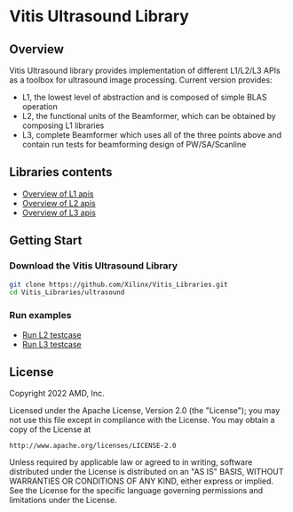 # Vitis Ultrasound Library

## Overview
Vitis Ultrasound library provides implementation of different L1/L2/L3 APIs as a toolbox for ultrasound image processing. Current version provides:
- L1, the lowest level of abstraction and is composed of simple BLAS operation
- L2, the functional units of the Beamformer, which can be obtained by composing L1 libraries
- L3, complete Beamformer which uses all of the three points above and contain run tests for beamforming design of PW/SA/Scanline

## Libraries contents
- [Overview of L1 apis](L1)
- [Overview of L2 apis](L2)
- [Overview of L3 apis](L3)

## Getting Start

### Download the Vitis Ultrasound Library
```bash
git clone https://github.com/Xilinx/Vitis_Libraries.git
cd Vitis_Libraries/ultrasound
```

### Run examples
- [Run L2 testcase](L2/tests) 
- [Run L3 testcase](L3/tests)

## License
Copyright 2022 AMD, Inc.

Licensed under the Apache License, Version 2.0 (the "License");
you may not use this file except in compliance with the License.
You may obtain a copy of the License at

    http://www.apache.org/licenses/LICENSE-2.0

Unless required by applicable law or agreed to in writing, software
distributed under the License is distributed on an "AS IS" BASIS,
WITHOUT WARRANTIES OR CONDITIONS OF ANY KIND, either express or implied.
See the License for the specific language governing permissions and
limitations under the License.